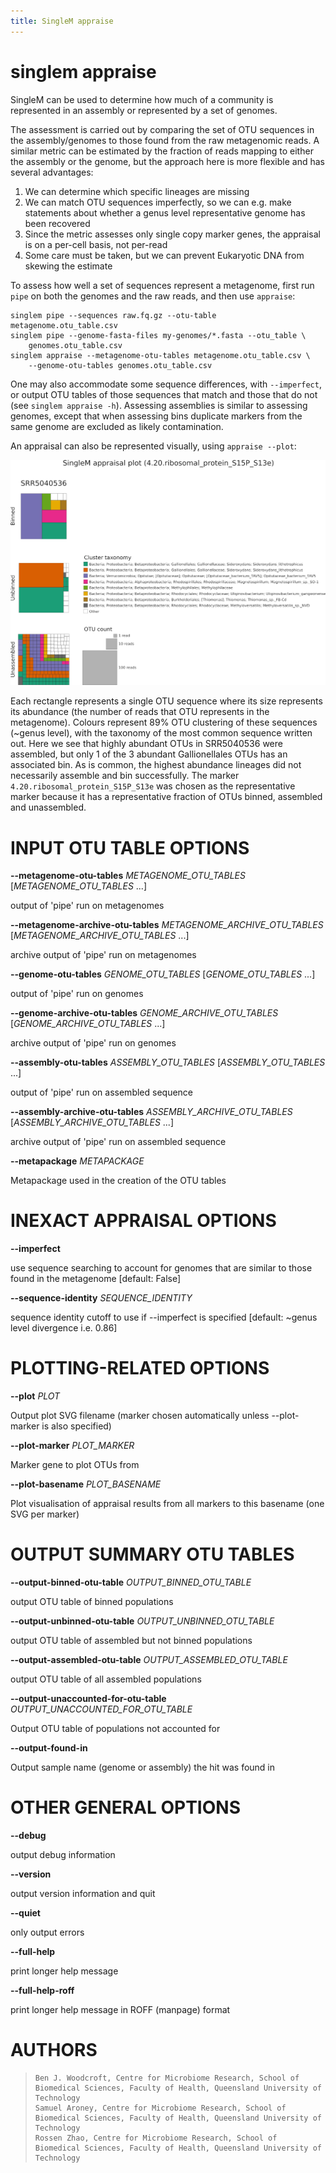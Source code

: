 ```yaml
---
title: SingleM appraise
---
```

# singlem appraise
SingleM can be used to determine how much of a community is represented in an assembly or represented
by a set of genomes.

The assessment is carried out by comparing the set of OTU sequences in the
assembly/genomes to those found from the raw metagenomic reads. A similar metric
can be estimated by the fraction of reads mapping to either the assembly or the
genome, but the approach here is more flexible and has several advantages:

1. We can determine which specific lineages are missing
2. We can match OTU sequences imperfectly, so we can e.g. make statements about whether a genus level representative genome has been recovered
3. Since the metric assesses only single copy marker genes, the appraisal is on a per-cell basis, not per-read
4. Some care must be taken, but we can prevent Eukaryotic DNA from skewing the estimate

To assess how well a set of sequences represent a metagenome, first run `pipe`
on both the genomes and the raw reads, and then use `appraise`:
```
singlem pipe --sequences raw.fq.gz --otu-table metagenome.otu_table.csv
singlem pipe --genome-fasta-files my-genomes/*.fasta --otu_table \
    genomes.otu_table.csv
singlem appraise --metagenome-otu-tables metagenome.otu_table.csv \
    --genome-otu-tables genomes.otu_table.csv
```
One may also accommodate some sequence differences, with `--imperfect`, or
output OTU tables of those sequences that match and those that do not (see
`singlem appraise -h`). Assessing assemblies is similar to assessing genomes,
except that when assessing bins duplicate markers from the same genome are
excluded as likely contamination.

An appraisal can also be represented visually, using `appraise --plot`:

![appraise plot](/appraise_plot.png)

Each rectangle represents a single OTU sequence where its size represents its
abundance (the number of reads that OTU represents in the metagenome). Colours
represent 89% OTU clustering of these sequences (~genus level), with the
taxonomy of the most common sequence written out. Here we see that highly
abundant OTUs in SRR5040536 were assembled, but only 1 of the 3 abundant
Gallionellales OTUs has an associated bin. As is common, the highest abundance
lineages did not necessarily assemble and bin successfully. The marker
`4.20.ribosomal_protein_S15P_S13e` was chosen as the representative marker
because it has a representative fraction of OTUs binned, assembled and
unassembled.

INPUT OTU TABLE OPTIONS
=======================

**\--metagenome-otu-tables** *METAGENOME_OTU_TABLES* [*METAGENOME_OTU_TABLES* \...]

  output of \'pipe\' run on metagenomes

**\--metagenome-archive-otu-tables** *METAGENOME_ARCHIVE_OTU_TABLES* [*METAGENOME_ARCHIVE_OTU_TABLES* \...]

  archive output of \'pipe\' run on metagenomes

**\--genome-otu-tables** *GENOME_OTU_TABLES* [*GENOME_OTU_TABLES* \...]

  output of \'pipe\' run on genomes

**\--genome-archive-otu-tables** *GENOME_ARCHIVE_OTU_TABLES* [*GENOME_ARCHIVE_OTU_TABLES* \...]

  archive output of \'pipe\' run on genomes

**\--assembly-otu-tables** *ASSEMBLY_OTU_TABLES* [*ASSEMBLY_OTU_TABLES* \...]

  output of \'pipe\' run on assembled sequence

**\--assembly-archive-otu-tables** *ASSEMBLY_ARCHIVE_OTU_TABLES* [*ASSEMBLY_ARCHIVE_OTU_TABLES* \...]

  archive output of \'pipe\' run on assembled sequence

**\--metapackage** *METAPACKAGE*

  Metapackage used in the creation of the OTU tables

INEXACT APPRAISAL OPTIONS
=========================

**\--imperfect**

  use sequence searching to account for genomes that are similar to
    those found in the metagenome [default: False]

**\--sequence-identity** *SEQUENCE_IDENTITY*

  sequence identity cutoff to use if \--imperfect is specified
    [default: \~genus level divergence i.e. 0.86]

PLOTTING-RELATED OPTIONS
========================

**\--plot** *PLOT*

  Output plot SVG filename (marker chosen automatically unless
    \--plot-marker is also specified)

**\--plot-marker** *PLOT_MARKER*

  Marker gene to plot OTUs from

**\--plot-basename** *PLOT_BASENAME*

  Plot visualisation of appraisal results from all markers to this
    basename (one SVG per marker)

OUTPUT SUMMARY OTU TABLES
=========================

**\--output-binned-otu-table** *OUTPUT_BINNED_OTU_TABLE*

  output OTU table of binned populations

**\--output-unbinned-otu-table** *OUTPUT_UNBINNED_OTU_TABLE*

  output OTU table of assembled but not binned populations

**\--output-assembled-otu-table** *OUTPUT_ASSEMBLED_OTU_TABLE*

  output OTU table of all assembled populations

**\--output-unaccounted-for-otu-table** *OUTPUT_UNACCOUNTED_FOR_OTU_TABLE*

  Output OTU table of populations not accounted for

**\--output-found-in**

  Output sample name (genome or assembly) the hit was found in

OTHER GENERAL OPTIONS
=====================

**\--debug**

  output debug information

**\--version**

  output version information and quit

**\--quiet**

  only output errors

**\--full-help**

  print longer help message

**\--full-help-roff**

  print longer help message in ROFF (manpage) format

AUTHORS
=======

>     Ben J. Woodcroft, Centre for Microbiome Research, School of Biomedical Sciences, Faculty of Health, Queensland University of Technology
>     Samuel Aroney, Centre for Microbiome Research, School of Biomedical Sciences, Faculty of Health, Queensland University of Technology
>     Rossen Zhao, Centre for Microbiome Research, School of Biomedical Sciences, Faculty of Health, Queensland University of Technology
